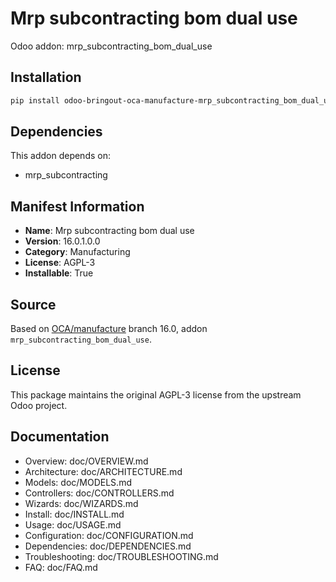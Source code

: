 # Mrp subcontracting bom dual use

Odoo addon: mrp_subcontracting_bom_dual_use

## Installation

```bash
pip install odoo-bringout-oca-manufacture-mrp_subcontracting_bom_dual_use
```

## Dependencies

This addon depends on:
- mrp_subcontracting

## Manifest Information

- **Name**: Mrp subcontracting bom dual use
- **Version**: 16.0.1.0.0
- **Category**: Manufacturing
- **License**: AGPL-3
- **Installable**: True

## Source

Based on [OCA/manufacture](https://github.com/OCA/manufacture) branch 16.0, addon `mrp_subcontracting_bom_dual_use`.

## License

This package maintains the original AGPL-3 license from the upstream Odoo project.

## Documentation

- Overview: doc/OVERVIEW.md
- Architecture: doc/ARCHITECTURE.md
- Models: doc/MODELS.md
- Controllers: doc/CONTROLLERS.md
- Wizards: doc/WIZARDS.md
- Install: doc/INSTALL.md
- Usage: doc/USAGE.md
- Configuration: doc/CONFIGURATION.md
- Dependencies: doc/DEPENDENCIES.md
- Troubleshooting: doc/TROUBLESHOOTING.md
- FAQ: doc/FAQ.md
